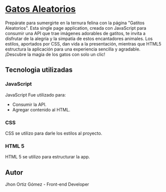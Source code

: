 # [Gatos Aleatorios](https://jhonortizgomez.github.io/Cats/)

Prepárate para sumergirte en la ternura felina con la página "Gatitos Aleatorios". Esta single page application, creada con JavaScript para consumir una API que trae imágenes adorables de gatitos, te invita a disfrutar de la alegría y la simpatía de estos encantadores animales. Los estilos, aportados por CSS, dan vida a la presentación, mientras que HTML5 estructura la aplicación para una experiencia sencilla y agradable. ¡Descubre la magia de los gatos con solo un clic!

## Tecnologia utilizadas

### JavaScript

JavaScript Fue utilizado para:

- Consumir la API.
- Agregar contenido al HTML.

### CSS

CSS se utilizo para darle los estilos al proyecto.

### HTML 5

HTML 5 se utilizo para estructurar la app.

## Autor

Jhon Ortiz Gómez - Front-end Developer
